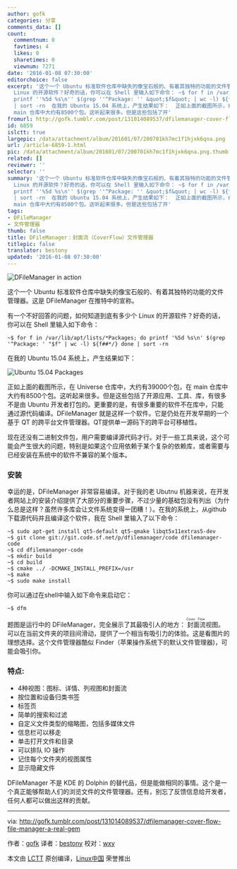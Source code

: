 ```yaml
---
author: gofk
categories: 分享
comments_data: []
count:
  commentnum: 0
  favtimes: 4
  likes: 0
  sharetimes: 0
  viewnum: 7271
date: '2016-01-08 07:30:00'
editorchoice: false
excerpt: '这个一个 Ubuntu 标准软件仓库中缺失的像宝石般的、有着其独特的功能的文件管理器。这是 DFileManager 在推特中的宣称。 有一个不好回答的问题，如何知道到底有多少个
  Linux 的开源软件？好奇的话，你可以在 Shell 里输入如下命令： ~$ for f in /var/lib/apt/lists/*Packages; do
  printf ''%5d %s\n'' $(grep ''^Package: '' &quot;$f&quot; | wc -l) ${f##*/} done
  | sort -rn  在我的 Ubuntu 15.04 系统上，产生结果如下：  正如上面的截图所示，在 Universe 仓库中，大约有39000个包，在
  main 仓库中大约有8500个包。这听起来很多。但是这些包括了开'
fromurl: http://gofk.tumblr.com/post/131014089537/dfilemanager-cover-flow-file-manager-a-real-gem
id: 6859
islctt: true
largepic: /data/attachment/album/201601/07/200701kh7mc1f1hjxk6qna.png
url: /article-6859-1.html
pic: /data/attachment/album/201601/07/200701kh7mc1f1hjxk6qna.png.thumb.jpg
related: []
reviewer: ''
selector: ''
summary: '这个一个 Ubuntu 标准软件仓库中缺失的像宝石般的、有着其独特的功能的文件管理器。这是 DFileManager 在推特中的宣称。 有一个不好回答的问题，如何知道到底有多少个
  Linux 的开源软件？好奇的话，你可以在 Shell 里输入如下命令： ~$ for f in /var/lib/apt/lists/*Packages; do
  printf ''%5d %s\n'' $(grep ''^Package: '' &quot;$f&quot; | wc -l) ${f##*/} done
  | sort -rn  在我的 Ubuntu 15.04 系统上，产生结果如下：  正如上面的截图所示，在 Universe 仓库中，大约有39000个包，在
  main 仓库中大约有8500个包。这听起来很多。但是这些包括了开'
tags:
- DFileManager
- 文件管理器
thumb: false
title: DFileManager：封面流（CoverFlow）文件管理器
titlepic: false
translator: bestony
updated: '2016-01-08 07:30:00'
---
```


![DFileManager in action](/data/attachment/album/201601/07/200701kh7mc1f1hjxk6qna.png)


这个一个 Ubuntu 标准软件仓库中缺失的像宝石般的、有着其独特的功能的文件管理器。这是 DFileManager 在推特中的宣称。


有一个不好回答的问题，如何知道到底有多少个 Linux 的开源软件？好奇的话，你可以在 Shell 里输入如下命令：



```
~$ for f in /var/lib/apt/lists/*Packages; do printf '%5d %s\n' $(grep '^Package: ' "$f" | wc -l) ${f##*/} done | sort -rn

```

在我的 Ubuntu 15.04 系统上，产生结果如下：


![Ubuntu 15.04 Packages](/data/attachment/album/201601/07/200702fvw8b4gqz0ersjba.png)


正如上面的截图所示，在 Universe 仓库中，大约有39000个包，在 main 仓库中大约有8500个包。这听起来很多。但是这些包括了开源应用、工具、库，有很多不是由 Ubuntu 开发者打包的。更重要的是，有很多重要的软件不在库中，只能通过源代码编译。DFileManager 就是这样一个软件。它是仍处在开发早期的一个基于 QT 的跨平台文件管理器。QT提供单一源码下的跨平台可移植性。


现在还没有二进制文件包，用户需要编译源代码才行。对于一些工具来说，这个可能会产生很大的问题，特别是如果这个应用依赖于某个复杂的依赖库，或者需要与已经安装在系统中的软件不兼容的某个版本。


### 安装


幸运的是，DFileManager 非常容易编译。对于我的老 Ubutnu 机器来说，在开发者网站上的安装介绍提供了大部分的重要步骤，不过少量的基础包没有列出（为什么总是这样？虽然许多库会让文件系统变得一团糟！）。在我的系统上，从github 下载源代码并且编译这个软件，我在 Shell 里输入了以下命令：



```
~$ sudo apt-get install qt5-default qt5-qmake libqt5x11extras5-dev
~$ git clone git://git.code.sf.net/p/dfilemanager/code dfilemanager-code
~$ cd dfilemananger-code
~$ mkdir build
~$ cd build
~$ cmake ../ -DCMAKE_INSTALL_PREFIX=/usr
~$ make
~$ sudo make install

```

你可以通过在shell中输入如下命令来启动它：



```
~$ dfm

```

题图是运行中的 DFileManager，完全展示了其最吸引人的地方：<ruby> 封面流 <rp>  （ </rp> <rt>  Cover Flow </rt> <rp>  ） </rp></ruby>视图。可以在当前文件夹的项目间滑动，提供了一个相当有吸引力的体验。这是看图片的理想选择。这个文件管理器酷似 Finder（苹果操作系统下的默认文件管理器)，可能会吸引你。


### 特点:


* 4种视图：图标、详情、列视图和封面流
* 按位置和设备归类书签
* 标签页
* 简单的搜索和过滤
* 自定义文件类型的缩略图，包括多媒体文件
* 信息栏可以移走
* 单击打开文件和目录
* 可以排队 IO 操作
* 记住每个文件夹的视图属性
* 显示隐藏文件


DFileManager 不是 KDE 的 Dolphin 的替代品，但是能做相同的事情。这个是一个真正能够帮助人们的浏览文件的文件管理器。还有，别忘了反馈信息给开发者，任何人都可以做出这样的贡献。




---


via: <http://gofk.tumblr.com/post/131014089537/dfilemanager-cover-flow-file-manager-a-real-gem>


作者：[gofk](http://gofk.tumblr.com/) 译者：[bestony](https://github.com/bestony) 校对：[wxy](https://github.com/wxy)


本文由 [LCTT](https://github.com/LCTT/TranslateProject) 原创编译，[Linux中国](https://linux.cn/) 荣誉推出